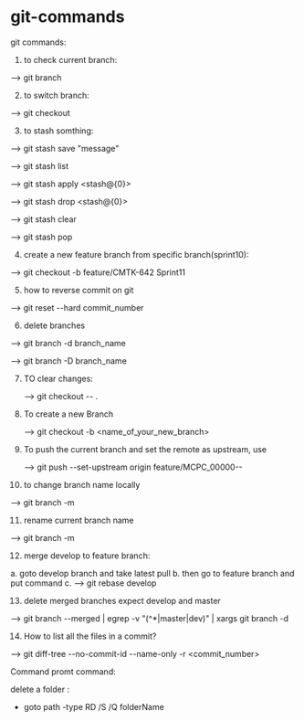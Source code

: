 # git-commands

git commands:


1. to check current branch:

  -->  git branch

2. to switch branch:

  -->  git checkout <branchName>


3. to stash somthing:

  --> git stash  save "message"

  --> git stash list

  --> git stash apply <stash@{0}>

  --> git stash drop <stash@{0}>

  --> git stash clear

  --> git stash pop


4. create a new feature branch from specific branch(sprint10):

  --> git checkout -b feature/CMTK-642 Sprint11

5. how to reverse commit on git

  --> git reset --hard commit_number

6. delete branches

  --> git branch -d branch_name
  
  --> git branch -D branch_name

7. TO clear changes:

	--> git checkout -- .

8. To create a new Branch

	--> git checkout -b <name_of_your_new_branch>

9. To push the current branch and set the remote as upstream, use

	--> git push --set-upstream origin feature/MCPC_00000--

10. to change branch name locally 
	
  --> git branch -m <oldname> <newname>

11. rename current branch name 
	
  --> git branch -m <newname>

12. merge develop to feature branch:
	
  a. goto develop branch and take latest pull
	b. then go to feature branch and put command 
  c. --> git rebase develop

13. delete merged branches expect develop and master
  
  --> git branch --merged | egrep -v "(^\*|master|dev)" | xargs git branch -d

14. How to list all the files in a commit?

  --> git diff-tree --no-commit-id --name-only -r <commit_number>


Command promt command:

delete a folder : 
- goto path
-type RD /S /Q folderName


